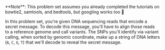 <script>
import Link from "components/Link.svelte";
import Alert from "components/Alert.svelte";
import Execute from "components/Execute.svelte";
</script>

<Alert>
	**Note**: This problem set assumes you already completed the tutorials on <Link href="/tutorials?id=bowtie2-intro">bowtie2</Link>, <Link href="/tutorials?id=samtools-intro">samtools</Link>, and <Link href="/tutorials?id=bedtools-intro">bedtools</Link>, but googling works too 🙂
</Alert>

In this problem set, you're given DNA sequencing reads that encode a secret message. To decode this message, you'll have to align those reads to a reference genome and call variants. The SNPs you'll identify via variant calling, when sorted by genomic coordinate, make up a string of DNA letters (`A`, `C`, `G`, `T`) that we'll decode to reveal the secret message.
